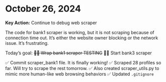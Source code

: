 # October 26, 2024

**Key Action:** Continue to debug web scraper

The code for bank1 scraper is working, but it is not scraping because of connection time out. It’s either the website owner blocking or the network issue. It’s frustrating.

Today’s goal:
~~🧗🏼 Wrap bank1 scraper TESTING~~
🧗🏼 Start bank3 scraper

✅ Commit scraper_bank1 file. It is finally working!
✅ Scraped 28 profiles so far. Will try to scrape the rest tomorrow. 
✅ Also created scraper_utils.py to mimic more human-like web browsing behaviors
✅ Updated `.gitignore`